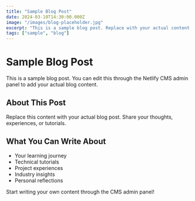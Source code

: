 ```yaml
---
title: "Sample Blog Post"
date: 2024-03-10T14:30:00.000Z
image: "/images/blog-placeholder.jpg"
excerpt: "This is a sample blog post. Replace with your actual content."
tags: ["sample", "blog"]
---
```


# Sample Blog Post

This is a sample blog post. You can edit this through the Netlify CMS admin panel to add your actual blog content.

## About This Post

Replace this content with your actual blog post. Share your thoughts, experiences, or tutorials.

## What You Can Write About

- Your learning journey
- Technical tutorials
- Project experiences  
- Industry insights
- Personal reflections

Start writing your own content through the CMS admin panel!
